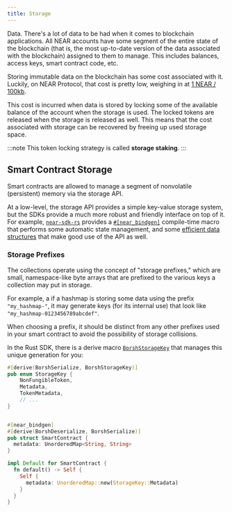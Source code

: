 ```yaml
---
title: Storage
---
```


Data. There's a lot of data to be had when it comes to blockchain applications. All NEAR accounts have some segment of the entire state of the blockchain (that is, the most up-to-date version of the data associated with the blockchain) assigned to them to manage. This includes balances, access keys, smart contract code, etc.

Storing immutable data on the blockchain has some cost associated with it. Luckily, on NEAR Protocol, that cost is pretty low, weighing in at [1 NEAR / 100kb](https://docs.near.org/docs/concepts/storage-staking#how-much-does-it-cost).

This cost is incurred when data is stored by locking some of the available balance of the account when the storage is used. The locked tokens are released when the storage is released as well. This means that the cost associated with storage can be recovered by freeing up used storage space.

:::note
This token locking strategy is called **storage staking**.
:::

## Smart Contract Storage

Smart contracts are allowed to manage a segment of nonvolatile (persistent) memory via the storage API.

At a low-level, the storage API provides a simple key-value storage system, but the SDKs provide a much more robust and friendly interface on top of it. For example, [`near-sdk-rs`](https://github.com/near/near-sdk-rs) provides a [`#[near_bindgen]`](https://www.near-sdk.io/contract-structure/near-bindgen) compile-time macro that performs some automatic state management, and some [efficient data structures](https://docs.near.org/docs/concepts/data-storage#rust-collection-types) that make good use of the API as well.

### Storage Prefixes

The collections operate using the concept of "storage prefixes," which are small, namespace-like byte arrays that are prefixed to the various keys a collection may put in storage.

For example, a if a hashmap is storing some data using the prefix `"my_hashmap-"`, it may generate keys (for its internal use) that look like `"my_hashmap-0123456789abcdef"`.

When choosing a prefix, it should be distinct from any other prefixes used in your smart contract to avoid the possibility of storage collisions.

In the Rust SDK, there is a derive macro [`BorshStorageKey`](https://docs.rs/near-sdk/latest/near_sdk/derive.BorshStorageKey.html) that manages this unique generation for you:

```rust showLineNumbers
#[derive(BorshSerialize, BorshStorageKey)]
pub enum StorageKey {
    NonFungibleToken,
    Metadata,
    TokenMetadata,
    // ...
}


#[near_bindgen]
#[derive(BorshDeserialize, BorshSerialize)]
pub struct SmartContract {
  metadata: UnorderedMap<String, String>
}

impl Default for SmartContract {
  fn default() -> Self {
    Self {
      metadata: UnorderedMap::new(StorageKey::Metadata)
    }
  }
}

```
